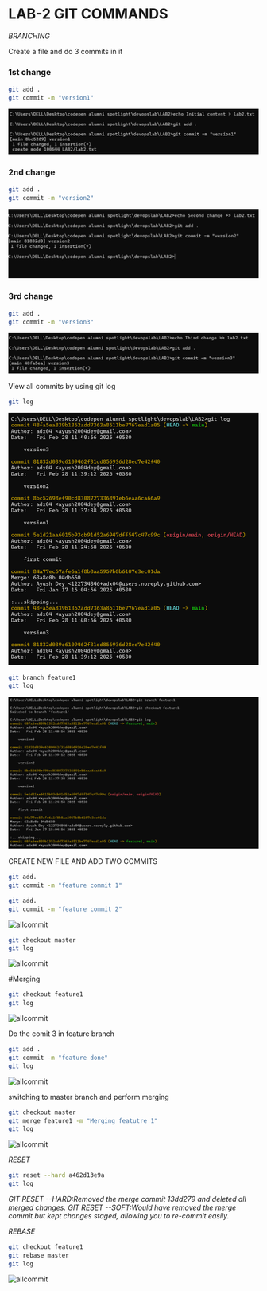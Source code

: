 

# LAB-2 GIT COMMANDS
*BRANCHING*


Create a file and do 3 commits in it
### 1st change
```bash
git add .
git commit -m "version1"
```
![alt text](./assets/1.png)

### 2nd change
```bash
git add .
git commit -m "version2"
```
![alt text](./assets/2.png)

### 3rd change
```bash
git add .
git commit -m "version3"
```
![alt text](./assets/3.png)



View all commits by using git log

```bash
git log
```
![alt text](./assets/git_log.png)




```bash
git branch feature1
git log
```
![alt text](./assets/feature1.png)


CREATE NEW FILE AND ADD TWO COMMITS
```bash
git add.
git commit -m "feature commit 1"
```
```bash
git add.
git commit -m "feature commit 2"
```



![allcommit](./f7.png)

```bash
git checkout master
git log
```


![allcommit](./f8.png)


#Merging
```bash
git checkout feature1
git log

```

![allcommit](./f9.png)

Do the comit 3 in feature branch
```bash
git add .
git commit -m "feature done"
git log

```

![allcommit](./f10.png)

switching to master branch and perform merging
```bash
git checkout master
git merge feature1 -m "Merging featutre 1"
git log

```

![allcommit](./f11.png)

*RESET*
```bash
git reset --hard a462d13e9a
git log
``` 

*GIT RESET --HARD:Removed the merge commit 13dd279 and deleted all merged changes.*
*GIT RESET --SOFT:Would have removed the merge commit but kept changes staged, allowing you to re-commit easily.*

*REBASE*

```bash
git checkout feature1
git rebase master
git log
``` 

![allcommit](./f12.png)


